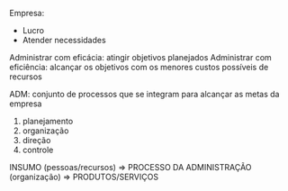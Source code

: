 Empresa:
- Lucro
- Atender necessidades

Administrar com eficácia: atingir objetivos planejados
Administrar com eficiência: alcançar os objetivos com os menores custos possíveis de recursos

ADM: conjunto de processos que se integram para alcançar as metas da empresa
1. planejamento
2. organização
3. direção
4. controle

INSUMO (pessoas/recursos) => PROCESSO DA ADMINISTRAÇÃO (organização) => PRODUTOS/SERVIÇOS